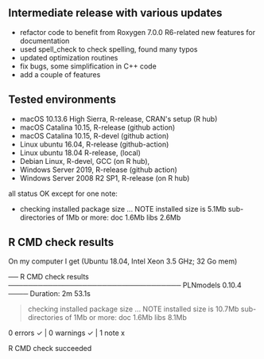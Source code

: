 
## Intermediate release with various updates

* refactor code to benefit from Roxygen 7.0.0 R6-related new features for documentation
* used spell_check to check spelling, found many typos
* updated optimization routines
* fix bugs, some simplification in C++ code
* add a couple of features

## Tested environments

- macOS 10.13.6 High Sierra, R-release, CRAN's setup (R hub)
- macOS Catalina 10.15, R-release (github action)
- macOS Catalina 10.15, R-devel (github action)
- Linux ubuntu 16.04, R-release (github-action)
- Linux ubuntu 18.04 R-release, (local)
- Debian Linux, R-devel, GCC (on R hub),
- Windows Server 2019, R-release (github action)
- Windows Server 2008 R2 SP1, R-release  (on R hub)

all status OK except for one note:

* checking installed package size ... NOTE
  installed size is  5.1Mb
  sub-directories of 1Mb or more:
    doc    1.6Mb
    libs   2.6Mb

## R CMD check results

On my computer I get (Ubuntu 18.04, Intel Xeon 3.5 GHz; 32 Go mem)

── R CMD check results ─────────────────────────────────── PLNmodels 0.10.4 ────
Duration: 2m 53.1s

> checking installed package size ... NOTE
    installed size is 10.7Mb
    sub-directories of 1Mb or more:
      doc    1.6Mb
      libs   8.1Mb

0 errors ✓ | 0 warnings ✓ | 1 note x

R CMD check succeeded
